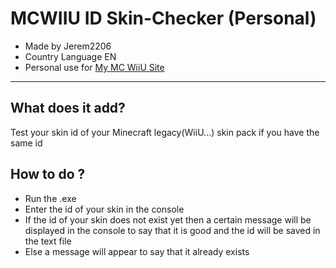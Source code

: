 # MCWIIU ID Skin-Checker (Personal)
- Made by Jerem2206
- Country Language EN
- Personal use for [My MC WiiU Site](https://github.com/jeremy2206/MC-WiiU-Mod-Site)
---
## What does it add? 
Test your skin id of your Minecraft legacy(WiiU...) skin pack if you have the same id

## How to do ?
- Run the .exe
- Enter the id of your skin in the console
- If the id of your skin does not exist yet then a certain message will be displayed in the console to say that it is good and the id will be saved in the text file
- Else a message will appear to say that it already exists
